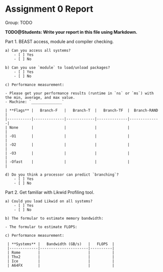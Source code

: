 # Assignment 0 Report
Group: TODO

**TODO@Students: Write your report in this file using Markdown.**

Part 1. BEAST access, module and compiler checking.

	a) Can you access all systems?
		- [ ] Yes
		- [ ] No

	b) Can you use `module` to load/unload packages?
		- [ ] Yes
		- [ ] No
		
	c) Performance measurement:
	
	- Please get your performance results (runtime in `ns` or `ms`) with the min, average, and max value.
	- Machine: `______________`
	
	| **Flags** |   Branch-F   |   Branch-T  |   Branch-TF  |  Branch-RAND |
	|-----------|--------------|-------------|--------------|--------------|
	| None      |              |             |              |              |
	| -O1       |              |             |              |              |
	| -O2       |              |             |              |              |
	| -O3       |              |             |              |              |
	| -Ofast    |              |             |              |              |
	
	d) Do you think a processor can predict `branching`?
		- [ ] Yes
		- [ ] No
	
Part 2. Get familiar with Likwid Profiling tool.

	a) Could you load Likwid on all systems?
		- [ ] Yes
		- [ ] No
		
	b) The formular to estimate memory bandwidth:
	
	- The formular to estimate FLOPS:
	
	c) Performance measurement:
	
	 | **Systems** |   Bandwidth (GB/s)   |   FLOPS  |
	 |-------------|----------------------|----------|
	 | Rome        |                      |          |
	 | Thx2        |                      |          |
	 | Ice         |                      |          |
	 | A64FX       |                      |          |
	


